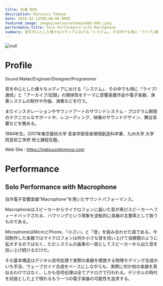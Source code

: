 ```yaml
---
title: 松浦 知也
description: Matsuura Tomoya
date: 2018-02-13T00:00:00.000Z
featured_image: images/matsuuratomoya800-600.jpeg
performance_title: Solo Performance with Macrophone
summary: 音を中心とした様々なメディアにおける「システム」、その中でも特に「ライブ/通信」と「アーカイブ/記録」の関係性をテーマに音響装置作品や電子楽器、演奏システムの制作や作曲、演奏などを行う。 またインスタレーションやサウンドアートのサウンドシステム・プログラム開発のテクニカルなサポートや、レコーディング、映像のサウンドデザイン、舞台音響などを務める。1994年生。2017年東京藝術大学 音楽学部音楽環境創造科卒業、九州大学 大学院芸術工学府 修士課程在籍。
---
```

![null](/images/matsuuratomoya800-600.jpeg)

# Profile

Sound Maker/Engineer/Designer/Programmer

音を中心とした様々なメディアにおける「システム」、その中でも特に「ライブ/通信」と「アーカイブ/記録」の関係性をテーマに音響装置作品や電子楽器、演奏システムの制作や作曲、演奏などを行う。

またインスタレーションやサウンドアートのサウンドシステム・プログラム開発のテクニカルなサポートや、レコーディング、映像のサウンドデザイン、舞台音響などを務める。

1994年生。2017年東京藝術大学 音楽学部音楽環境創造科卒業、九州大学 大学院芸術工学府 修士課程在籍。

Web Site : <https://matsuuratomoya.com>

# Performance

## Solo Performance with Macrophone

自作電子音響楽器“Macrophone”を用いたサウンドパフォーマンス。


Macrophoneはスピーカーからマイクロフォンに届いた音が再びスピーカーへフィードバックされる、ハウリングという現象を逆転的に楽器の主要素として扱うものである。

MicrophoneはMicroとPhone、「小さい」と「音」を組み合わせた語である。今回制作した楽器ではマイクロフォンは何か小さな音を拾い上げて虫眼鏡のように拡大するのではなく、ただシステムの歯車の一部としてスピーカーから出た音を拾い上げ続けるだけだ。

その基本構造はデジタル信号処理で実際の楽器を模倣する物理モデリング合成のいち手法、ウェーブガイド合成をベースにしながらも、実際に何か他の楽器を真似るわけではなく、しかも信号処理は全てアナログで行われる。デジタルの時代を前提とした上で現れるもう一つの電子楽器の可能性を追求する。
